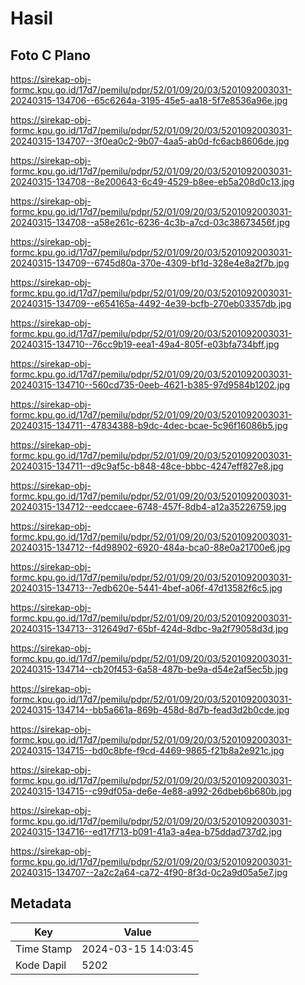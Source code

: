 # Hasil

## Foto C Plano

https://sirekap-obj-formc.kpu.go.id/17d7/pemilu/pdpr/52/01/09/20/03/5201092003031-20240315-134706--65c6264a-3195-45e5-aa18-5f7e8536a96e.jpg

https://sirekap-obj-formc.kpu.go.id/17d7/pemilu/pdpr/52/01/09/20/03/5201092003031-20240315-134707--3f0ea0c2-9b07-4aa5-ab0d-fc6acb8606de.jpg

https://sirekap-obj-formc.kpu.go.id/17d7/pemilu/pdpr/52/01/09/20/03/5201092003031-20240315-134708--8e200643-6c49-4529-b8ee-eb5a208d0c13.jpg

https://sirekap-obj-formc.kpu.go.id/17d7/pemilu/pdpr/52/01/09/20/03/5201092003031-20240315-134708--a58e261c-6236-4c3b-a7cd-03c38673456f.jpg

https://sirekap-obj-formc.kpu.go.id/17d7/pemilu/pdpr/52/01/09/20/03/5201092003031-20240315-134709--6745d80a-370e-4309-bf1d-328e4e8a2f7b.jpg

https://sirekap-obj-formc.kpu.go.id/17d7/pemilu/pdpr/52/01/09/20/03/5201092003031-20240315-134709--e654165a-4492-4e39-bcfb-270eb03357db.jpg

https://sirekap-obj-formc.kpu.go.id/17d7/pemilu/pdpr/52/01/09/20/03/5201092003031-20240315-134710--76cc9b19-eea1-49a4-805f-e03bfa734bff.jpg

https://sirekap-obj-formc.kpu.go.id/17d7/pemilu/pdpr/52/01/09/20/03/5201092003031-20240315-134710--560cd735-0eeb-4621-b385-97d9584b1202.jpg

https://sirekap-obj-formc.kpu.go.id/17d7/pemilu/pdpr/52/01/09/20/03/5201092003031-20240315-134711--47834388-b9dc-4dec-bcae-5c96f16086b5.jpg

https://sirekap-obj-formc.kpu.go.id/17d7/pemilu/pdpr/52/01/09/20/03/5201092003031-20240315-134711--d9c9af5c-b848-48ce-bbbc-4247eff827e8.jpg

https://sirekap-obj-formc.kpu.go.id/17d7/pemilu/pdpr/52/01/09/20/03/5201092003031-20240315-134712--eedccaee-6748-457f-8db4-a12a35226759.jpg

https://sirekap-obj-formc.kpu.go.id/17d7/pemilu/pdpr/52/01/09/20/03/5201092003031-20240315-134712--f4d98902-6920-484a-bca0-88e0a21700e6.jpg

https://sirekap-obj-formc.kpu.go.id/17d7/pemilu/pdpr/52/01/09/20/03/5201092003031-20240315-134713--7edb620e-5441-4bef-a06f-47d13582f6c5.jpg

https://sirekap-obj-formc.kpu.go.id/17d7/pemilu/pdpr/52/01/09/20/03/5201092003031-20240315-134713--312649d7-65bf-424d-8dbc-9a2f79058d3d.jpg

https://sirekap-obj-formc.kpu.go.id/17d7/pemilu/pdpr/52/01/09/20/03/5201092003031-20240315-134714--cb20f453-6a58-487b-be9a-d54e2af5ec5b.jpg

https://sirekap-obj-formc.kpu.go.id/17d7/pemilu/pdpr/52/01/09/20/03/5201092003031-20240315-134714--bb5a661a-869b-458d-8d7b-fead3d2b0cde.jpg

https://sirekap-obj-formc.kpu.go.id/17d7/pemilu/pdpr/52/01/09/20/03/5201092003031-20240315-134715--bd0c8bfe-f9cd-4469-9865-f21b8a2e921c.jpg

https://sirekap-obj-formc.kpu.go.id/17d7/pemilu/pdpr/52/01/09/20/03/5201092003031-20240315-134715--c99df05a-de6e-4e88-a992-26dbeb6b680b.jpg

https://sirekap-obj-formc.kpu.go.id/17d7/pemilu/pdpr/52/01/09/20/03/5201092003031-20240315-134716--ed17f713-b091-41a3-a4ea-b75ddad737d2.jpg

https://sirekap-obj-formc.kpu.go.id/17d7/pemilu/pdpr/52/01/09/20/03/5201092003031-20240315-134707--2a2c2a64-ca72-4f90-8f3d-0c2a9d05a5e7.jpg


## Metadata

| Key        | Value               |
| ---------- | ------------------- |
| Time Stamp | 2024-03-15 14:03:45 |
| Kode Dapil | 5202                |



